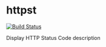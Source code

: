 # httpst

[![Build Status](https://travis-ci.org/piotrpersona/httpst.svg?branch=master)](https://travis-ci.org/piotrpersona/httpst)

Display HTTP Status Code description
